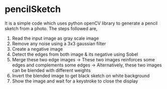 # pencilSketch
It is a simple code which uses python openCV library to generate a pencil sketch
from a photo. The steps followed are,
1. Read the input image as gray scale image
2. Remove any noise using a 3x3 gaussian filter
3. Create a negative image
4. Detect the edges from both image & its negative using Sobel
5. Merge these two edge images
    -> These two images reinforces some edges and complements some edges
    -> Alternatively, these two images can be blended with different weights
6. Invert the blended image to get black sketch on white background
7. Show the image and wait for a keystroke to close the display

